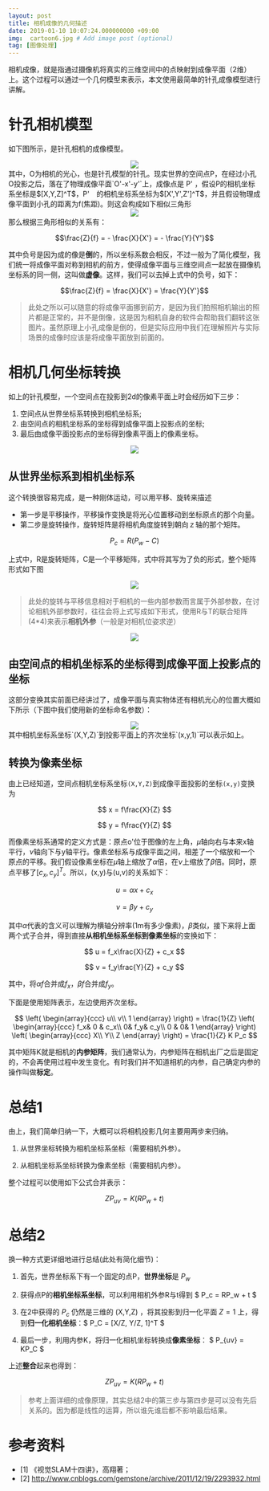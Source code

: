 ```yaml
---
layout: post
title: 相机成像的几何描述
date: 2019-01-10 10:07:24.000000000 +09:00
img:  cartoon6.jpg # Add image post (optional)
tag: [图像处理]
---
```

相机成像，就是指通过摄像机将真实的三维空间中的点映射到成像平面（2维）上。这个过程可以通过一个几何模型来表示，本文使用最简单的针孔成像模型进行讲解。

# 针孔相机模型
如下图所示，是针孔相机的成像模型。
<div style="text-align: center">
<img src="{{site.baseurl}}/assets/img/camera_needle/camera_needle.jpg"/>
</div>
其中，O为相机的光心，也是针孔模型的针孔。现实世界的空间点P，在经过小孔O投影之后，落在了物理成像平面`O'-x'-y'`上，成像点是 P' ，假设P的相机坐标系坐标是$[X,Y,Z]^T$，P'　的相机坐标系坐标为$[X',Y',Z']^T$，并且假设物理成像平面到小孔的距离为f(焦距)。则这会构成如下相似三角形
<div style="text-align: center">
<img src="{{site.baseurl}}/assets/img/camera_needle/trang.jpg"/>
</div>
那么根据三角形相似的关系有：

$$\frac{Z}{f} = - \frac{X}{X'} = - \frac{Y}{Y'}$$

其中负号是因为成的像是**倒**的，所以坐标系数会相反，不过一般为了简化模型，我们统一将成像平面对称到相机的前方，使得成像平面与三维空间点一起放在摄像机坐标系的同一侧，这叫做**虚像**。这样，我们可以去掉上式中的负号，如下：

$$\frac{Z}{f} = \frac{X}{X'} = \frac{Y}{Y'}$$

> 此处之所以可以随意的将成像平面挪到前方，是因为我们拍照相机输出的照片都是正常的，并不是倒像，这是因为相机自身的软件会帮助我们翻转这张图片。虽然原理上小孔成像是倒的，但是实际应用中我们在理解照片与实际场景的成像时应该是将成像平面放到前面的。

# 相机几何坐标转换
如上的针孔模型，一个空间点在投影到2d的像素平面上时会经历如下三步：
1. 空间点从世界坐标系转换到相机坐标系;
2. 由空间点的相机坐标系的坐标得到成像平面上投影点的坐标;
3. 最后由成像平面投影点的坐标得到像素平面上的像素坐标。
<div style="text-align: center">
<img src="{{site.baseurl}}/assets/img/camera_needle/coor1.png"/>
</div>

## 从世界坐标系到相机坐标系
这个转换很容易完成，是一种刚体运动，可以用平移、旋转来描述
- 第一步是平移操作，平移操作变换是将光心位置移动到坐标原点的那个向量。
- 第二步是旋转操作，旋转矩阵是将相机角度旋转到朝向ｚ轴的那个矩阵。

$$ P_c=R(P_w - C) $$

上式中，R是旋转矩阵，C是一个平移矩阵，式中将其写为了负的形式，整个矩阵形式如下图
<div style="text-align: center">
<img src="{{site.baseurl}}/assets/img/camera_needle/matrix1.png"/>
</div>

> 此处的旋转与平移信息相对于相机的一些内部参数而言属于外部参数，在讨论相机外部参数时，往往会将上式写成如下形式，使用R与T的联合矩阵(4*4)来表示**相机外参**（一般是对相机位姿求逆）
<div style="text-align: center">
<img src="{{site.baseurl}}/assets/img/camera_needle/matrix2.png"/>
</div>

## 由空间点的相机坐标系的坐标得到成像平面上投影点的坐标
这部分变换其实前面已经讲过了，成像平面与真实物体还有相机光心的位置大概如下所示（下图中我们使用新的坐标命名参数）：
<div style="text-align: center">
<img src="{{site.baseurl}}/assets/img/camera_needle/camera1.png"/>
</div>
其中相机坐标系坐标`(X,Y,Z)`到投影平面上的齐次坐标`(x,y,1)`可以表示如上。

## 转换为像素坐标
由上已经知道，空间点相机坐标系坐标`(X,Y,Z)`到成像平面投影的坐标`(x,y)`变换为

$$ x = f\frac{X}{Z} $$

$$ y = f\frac{Y}{Z} $$

而像素坐标系通常的定义方式是：原点o'位于图像的左上角，$\mu$轴向右与本来x轴平行，$\nu$轴向下与y轴平行。像素坐标系与成像平面之间，相差了一个缩放和一个原点的平移。我们假设像素坐标在$\mu$轴上缩放了$\alpha$倍，在$\nu$上缩放了$\beta$倍。同时，原点平移了$[c_x,c_y]^T$。所以，(x,y)与(u,v)的关系如下：

$$ u = \alpha x + c_x $$

$$ v = \beta y + c_y $$

其中$\alpha$代表的含义可以理解为横轴分辨率(1m有多少像素)，$\beta$类似，接下来将上面两个式子合并，得到直接**从相机坐标系坐标到像素坐标**的变换如下：

$$ u = f_x\frac{X}{Z} + c_x $$

$$ v = f_y\frac{Y}{Z} + c_y $$

其中，将$\alpha f$合并成$f_x$，$\beta f$合并成$f_y$。

下面是使用矩阵表示，左边使用齐次坐标。

$$ \left( \begin{array}{ccc} u\\  v\\   1 \end{array} \right) = \frac{1}{Z} \left( \begin{array}{ccc} f_x& 0 & c_x\\  0& f_y& c_y\\   0 & 0& 1 \end{array} \right) \left( \begin{array}{ccc} X\\  Y\\   Z \end{array} \right) = \frac{1}{Z} K P_c $$

其中矩阵K就是相机的**内参矩阵**，我们通常认为，内参矩阵在相机出厂之后是固定的，不会再使用过程中发生变化。有时我们并不知道相机的内参，自己确定内参的操作叫做**标定**。

# 总结1
由上，我们简单归纳一下，大概可以将相机投影几何主要用两步来归纳。
1. 从世界坐标转换为相机坐标系坐标（需要相机外参）。

2. 从相机坐标系坐标转换为像素坐标（需要相机内参）。

整个过程可以使用如下公式合并表示：

$$ ZP_{uv} = K(RP_w + t) $$

# 总结2
换一种方式更详细地进行总结(此处有简化细节)：
1. 首先，世界坐标系下有一个固定的点P，**世界坐标**是 $P_w$

2. 获得点P的**相机坐标系坐标**，可以利用相机外参R与t得到 $ P_c = RP_w + t $

3. 在2中获得的 $P_c$ 仍然是三维的 (X,Y,Z) ，将其投影到归一化平面 $Z=1$ 上，得到**归一化相机坐标**：$ P_C = [X/Z, Y/Z, 1]^T $

4. 最后一步，利用内参K，将归一化相机坐标转换成**像素坐标**： $ P_{uv} = KP_C $

上述**整合**起来也得到：

$$ ZP_{uv} = K(RP_w + t) $$

> 参考上面详细的成像原理，其实总结2中的第三步与第四步是可以没有先后关系的。因为都是线性的运算，所以谁先谁后都不影响最后结果。

# 参考资料
- [1] 《视觉SLAM十四讲》，高翔著；
- [2] http://www.cnblogs.com/gemstone/archive/2011/12/19/2293932.html

